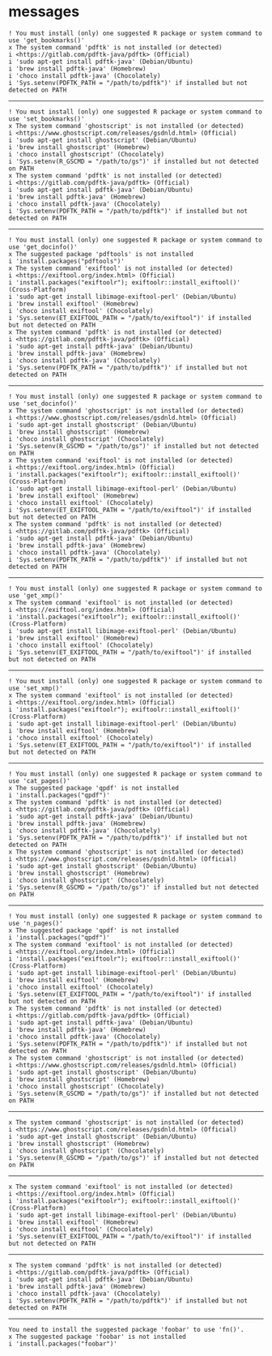 # messages

    ! You must install (only) one suggested R package or system command to use 'get_bookmarks()'
    x The system command 'pdftk' is not installed (or detected)
    i <https://gitlab.com/pdftk-java/pdftk> (Official)
    i 'sudo apt-get install pdftk-java' (Debian/Ubuntu)
    i 'brew install pdftk-java' (Homebrew)
    i 'choco install pdftk-java' (Chocolately)
    i 'Sys.setenv(PDFTK_PATH = "/path/to/pdftk")' if installed but not detected on PATH

---

    ! You must install (only) one suggested R package or system command to use 'set_bookmarks()'
    x The system command 'ghostscript' is not installed (or detected)
    i <https://www.ghostscript.com/releases/gsdnld.html> (Official)
    i 'sudo apt-get install ghostscript' (Debian/Ubuntu)
    i 'brew install ghostscript' (Homebrew)
    i 'choco install ghostscript' (Chocolately)
    i 'Sys.setenv(R_GSCMD = "/path/to/gs")' if installed but not detected on PATH
    x The system command 'pdftk' is not installed (or detected)
    i <https://gitlab.com/pdftk-java/pdftk> (Official)
    i 'sudo apt-get install pdftk-java' (Debian/Ubuntu)
    i 'brew install pdftk-java' (Homebrew)
    i 'choco install pdftk-java' (Chocolately)
    i 'Sys.setenv(PDFTK_PATH = "/path/to/pdftk")' if installed but not detected on PATH

---

    ! You must install (only) one suggested R package or system command to use 'get_docinfo()'
    x The suggested package 'pdftools' is not installed
    i 'install.packages("pdftools")'
    x The system command 'exiftool' is not installed (or detected)
    i <https://exiftool.org/index.html> (Official)
    i 'install.packages("exiftoolr"); exiftoolr::install_exiftool()' (Cross-Platform)
    i 'sudo apt-get install libimage-exiftool-perl' (Debian/Ubuntu)
    i 'brew install exiftool' (Homebrew)
    i 'choco install exiftool' (Chocolately)
    i 'Sys.setenv(ET_EXIFTOOL_PATH = "/path/to/exiftool")' if installed but not detected on PATH
    x The system command 'pdftk' is not installed (or detected)
    i <https://gitlab.com/pdftk-java/pdftk> (Official)
    i 'sudo apt-get install pdftk-java' (Debian/Ubuntu)
    i 'brew install pdftk-java' (Homebrew)
    i 'choco install pdftk-java' (Chocolately)
    i 'Sys.setenv(PDFTK_PATH = "/path/to/pdftk")' if installed but not detected on PATH

---

    ! You must install (only) one suggested R package or system command to use 'set_docinfo()'
    x The system command 'ghostscript' is not installed (or detected)
    i <https://www.ghostscript.com/releases/gsdnld.html> (Official)
    i 'sudo apt-get install ghostscript' (Debian/Ubuntu)
    i 'brew install ghostscript' (Homebrew)
    i 'choco install ghostscript' (Chocolately)
    i 'Sys.setenv(R_GSCMD = "/path/to/gs")' if installed but not detected on PATH
    x The system command 'exiftool' is not installed (or detected)
    i <https://exiftool.org/index.html> (Official)
    i 'install.packages("exiftoolr"); exiftoolr::install_exiftool()' (Cross-Platform)
    i 'sudo apt-get install libimage-exiftool-perl' (Debian/Ubuntu)
    i 'brew install exiftool' (Homebrew)
    i 'choco install exiftool' (Chocolately)
    i 'Sys.setenv(ET_EXIFTOOL_PATH = "/path/to/exiftool")' if installed but not detected on PATH
    x The system command 'pdftk' is not installed (or detected)
    i <https://gitlab.com/pdftk-java/pdftk> (Official)
    i 'sudo apt-get install pdftk-java' (Debian/Ubuntu)
    i 'brew install pdftk-java' (Homebrew)
    i 'choco install pdftk-java' (Chocolately)
    i 'Sys.setenv(PDFTK_PATH = "/path/to/pdftk")' if installed but not detected on PATH

---

    ! You must install (only) one suggested R package or system command to use 'get_xmp()'
    x The system command 'exiftool' is not installed (or detected)
    i <https://exiftool.org/index.html> (Official)
    i 'install.packages("exiftoolr"); exiftoolr::install_exiftool()' (Cross-Platform)
    i 'sudo apt-get install libimage-exiftool-perl' (Debian/Ubuntu)
    i 'brew install exiftool' (Homebrew)
    i 'choco install exiftool' (Chocolately)
    i 'Sys.setenv(ET_EXIFTOOL_PATH = "/path/to/exiftool")' if installed but not detected on PATH

---

    ! You must install (only) one suggested R package or system command to use 'set_xmp()'
    x The system command 'exiftool' is not installed (or detected)
    i <https://exiftool.org/index.html> (Official)
    i 'install.packages("exiftoolr"); exiftoolr::install_exiftool()' (Cross-Platform)
    i 'sudo apt-get install libimage-exiftool-perl' (Debian/Ubuntu)
    i 'brew install exiftool' (Homebrew)
    i 'choco install exiftool' (Chocolately)
    i 'Sys.setenv(ET_EXIFTOOL_PATH = "/path/to/exiftool")' if installed but not detected on PATH

---

    ! You must install (only) one suggested R package or system command to use 'cat_pages()'
    x The suggested package 'qpdf' is not installed
    i 'install.packages("qpdf")'
    x The system command 'pdftk' is not installed (or detected)
    i <https://gitlab.com/pdftk-java/pdftk> (Official)
    i 'sudo apt-get install pdftk-java' (Debian/Ubuntu)
    i 'brew install pdftk-java' (Homebrew)
    i 'choco install pdftk-java' (Chocolately)
    i 'Sys.setenv(PDFTK_PATH = "/path/to/pdftk")' if installed but not detected on PATH
    x The system command 'ghostscript' is not installed (or detected)
    i <https://www.ghostscript.com/releases/gsdnld.html> (Official)
    i 'sudo apt-get install ghostscript' (Debian/Ubuntu)
    i 'brew install ghostscript' (Homebrew)
    i 'choco install ghostscript' (Chocolately)
    i 'Sys.setenv(R_GSCMD = "/path/to/gs")' if installed but not detected on PATH

---

    ! You must install (only) one suggested R package or system command to use 'n_pages()'
    x The suggested package 'qpdf' is not installed
    i 'install.packages("qpdf")'
    x The system command 'exiftool' is not installed (or detected)
    i <https://exiftool.org/index.html> (Official)
    i 'install.packages("exiftoolr"); exiftoolr::install_exiftool()' (Cross-Platform)
    i 'sudo apt-get install libimage-exiftool-perl' (Debian/Ubuntu)
    i 'brew install exiftool' (Homebrew)
    i 'choco install exiftool' (Chocolately)
    i 'Sys.setenv(ET_EXIFTOOL_PATH = "/path/to/exiftool")' if installed but not detected on PATH
    x The system command 'pdftk' is not installed (or detected)
    i <https://gitlab.com/pdftk-java/pdftk> (Official)
    i 'sudo apt-get install pdftk-java' (Debian/Ubuntu)
    i 'brew install pdftk-java' (Homebrew)
    i 'choco install pdftk-java' (Chocolately)
    i 'Sys.setenv(PDFTK_PATH = "/path/to/pdftk")' if installed but not detected on PATH
    x The system command 'ghostscript' is not installed (or detected)
    i <https://www.ghostscript.com/releases/gsdnld.html> (Official)
    i 'sudo apt-get install ghostscript' (Debian/Ubuntu)
    i 'brew install ghostscript' (Homebrew)
    i 'choco install ghostscript' (Chocolately)
    i 'Sys.setenv(R_GSCMD = "/path/to/gs")' if installed but not detected on PATH

---

    x The system command 'ghostscript' is not installed (or detected)
    i <https://www.ghostscript.com/releases/gsdnld.html> (Official)
    i 'sudo apt-get install ghostscript' (Debian/Ubuntu)
    i 'brew install ghostscript' (Homebrew)
    i 'choco install ghostscript' (Chocolately)
    i 'Sys.setenv(R_GSCMD = "/path/to/gs")' if installed but not detected on PATH

---

    x The system command 'exiftool' is not installed (or detected)
    i <https://exiftool.org/index.html> (Official)
    i 'install.packages("exiftoolr"); exiftoolr::install_exiftool()' (Cross-Platform)
    i 'sudo apt-get install libimage-exiftool-perl' (Debian/Ubuntu)
    i 'brew install exiftool' (Homebrew)
    i 'choco install exiftool' (Chocolately)
    i 'Sys.setenv(ET_EXIFTOOL_PATH = "/path/to/exiftool")' if installed but not detected on PATH

---

    x The system command 'pdftk' is not installed (or detected)
    i <https://gitlab.com/pdftk-java/pdftk> (Official)
    i 'sudo apt-get install pdftk-java' (Debian/Ubuntu)
    i 'brew install pdftk-java' (Homebrew)
    i 'choco install pdftk-java' (Chocolately)
    i 'Sys.setenv(PDFTK_PATH = "/path/to/pdftk")' if installed but not detected on PATH

---

    You need to install the suggested package 'foobar' to use 'fn()'.
    x The suggested package 'foobar' is not installed
    i 'install.packages("foobar")'

